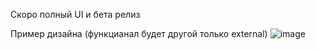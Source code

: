 Скоро полный UI и бета релиз

Пример дизайна (функцианал будет другой только external)
![image](https://github.com/user-attachments/assets/a4a53181-fa0a-4174-a5f6-07f96cab6dc2)
